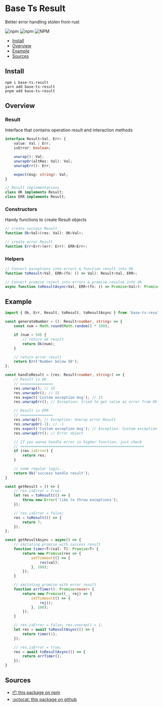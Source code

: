 Base Ts Result
===========
Better error handling stolen from rust

<!-- shields -->

![npm](https://img.shields.io/npm/v/base-ts-result)
![npm](https://img.shields.io/npm/dm/base-ts-result)
![NPM](https://img.shields.io/npm/l/base-ts-result)

* [Install](#Install)
* [Overview](#Overview)
* [Example](#Example)
* [Sources](#Sources)

## Install
```
npm i base-ts-result
yarn add base-ts-result
pnpm add base-ts-result
```

## Overview

### Result
Interface that contains operation result and interaction methods
``` ts
interface Result<Val, Err> {
    value: Val | Err;
    isError: boolean;

    unwrap(): Val;
    unwrapOr(altRes: Val): Val;
    unwrapErr(): Err;

    expect(msg: string): Val;
}

// Result implementations
class OK implements Result;
class ERR implements Result;
```

### Constructors
Handy functions to create Result objects

```ts
// create success Result
function Ok<Val>(res: Val): OK<Val>;

// create error Result
function Err<Err>(err: Err): ERR<Err>;
```

### Helpers
```ts
// Convert exceptions into errors & function result into Ok
function toResult<Val, ERR>(fn: () => Val): Result<Val, ERR>;

// Convert promise reject into errors & promise resolve into Ok
async function toResultAsync<Val, ERR>(fn: () => Promise<Val>): Promise<Result<Val, ERR>>;
```

## Example
```ts
import { Ok, Err, Result, toResult, toResultAsync } from 'base-ts-result';

const generateNumber = (): Result<number, string> => {
    const num = Math.round(Math.random() * 100);

    if (num > 50) {
        // return ok result
        return Ok(num);
    }

    // return error result
    return Err('Number below 50');
};

const handleResult = (res: Result<number, string>) => {
    // Result is OK
    // ===============
    res.unwrap(); // 15
    res.unwrapOr(); // 15
    res.expect('Custom exception msg'); // 15
    res.unwrapErr(); // Exception: tried to get value as error from Ok result

    // Result is ERR
    // ===============
    res.unwrap(); // Exception: Unwrap error Result
    res.unwrapOr(-1); // -1
    res.expect('Custom exception msg'); // Exception: Custom exception msg
    res.unwrapErr(); // Error object

    // If you wanna handle error in higher function, just check 
    // =========================================================
    if (res.isError) {
        return res;
    }

    // some regular logic..
    return Ok('success handle result');
}

const getResult = () => {
    // res.isError = true;
    let res = toResult(() => {
        throw new Error('like to throw exceptions');
    });

    // res.isError = false;
    res = toResult(() => {
        return 7;
    });
};

const getResultAsync = async() => {
    // imitating promise with success result
    function timer<T>(val: T): Promise<T> {
        return new Promise(res => {
            setTimeout(() => {
                res(val);
            }, 100);
        });
    }

    // imitating promise with error result 
    function errTimer(): Promise<never> {
        return new Promise((_, rej) => {
            setTimeout(() => {
                rej();
            }, 100);
        });
    }

    // res.isError = false; res.unwrap() = 1;
    let res = await toResultAsync(() => {
        return timer(1);
    });

    // res.isError = true;
    res = await toResultAsync(() => {
        return errTimer();
    });
}

```

## Sources
- [:package: this package on npm](https://www.npmjs.com/package/base-ts-result)
- [:octocat: this package on github](https://github.com/Kostayne/base-ts-result)